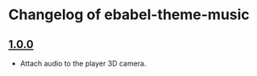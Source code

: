 # Changelog of ebabel-theme-music

## [1.0.0](https://github.com/ebabel-games/ebabel-theme-music/releases/tag/v1.0.0)
- Attach audio to the player 3D camera.
